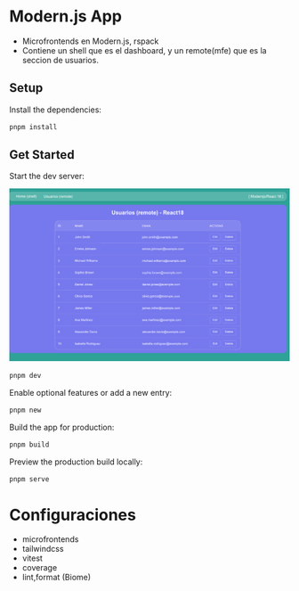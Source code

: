 # Modern.js App

- Microfrontends en Modern.js, rspack
- Contiene un shell que es el dashboard, y un remote(mfe) que es la seccion de usuarios.

## Setup

Install the dependencies:

```bash
pnpm install
```

## Get Started

Start the dev server:

![alt text](assets/screen.png)

```bash
pnpm dev
```

Enable optional features or add a new entry:

```bash
pnpm new
```

Build the app for production:

```bash
pnpm build
```

Preview the production build locally:

```bash
pnpm serve
```

# Configuraciones

- microfrontends
- tailwindcss
- vitest
- coverage
- lint,format (Biome)
